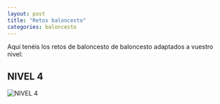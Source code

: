 ```yaml
---
layout: post
title: "Retos baloncesto"
categories: baloncesto
---
```


Aquí tenéis los retos de baloncesto de baloncesto adaptados a vuestro nivel:


## NIVEL 4

![NIVEL 4](https://danieledufis.github.io/images_text/basket_nivel_04_compressed.jpg)

